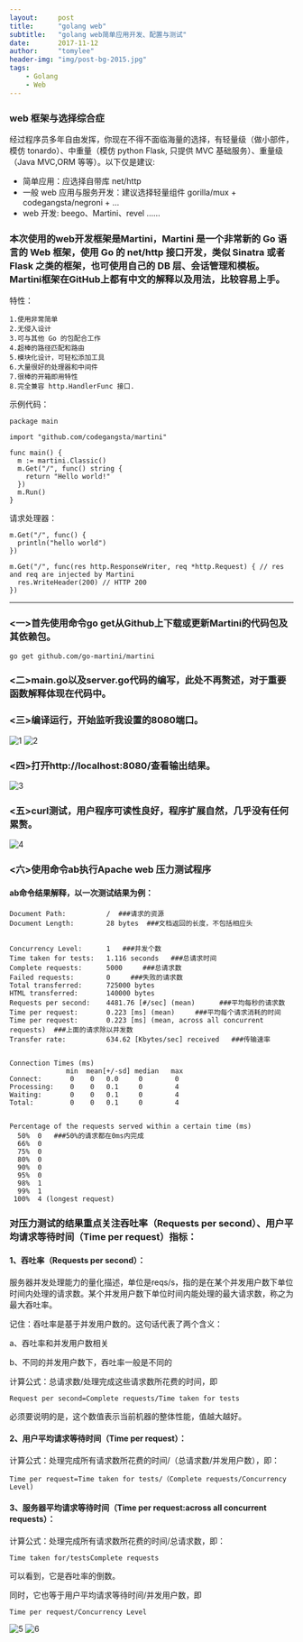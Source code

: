 ```yaml
---
layout:     post
title:      "golang web"
subtitle:   "golang web简单应用开发、配置与测试"
date:       2017-11-12
author:     "tomylee"
header-img: "img/post-bg-2015.jpg"
tags:
    - Golang
    - Web
---
```

### web 框架与选择综合症

经过程序员多年自由发挥，你现在不得不面临海量的选择，有轻量级（做小部件，模仿 tonardo）、中重量（模仿 python Flask, 只提供 MVC 基础服务）、重量级（Java MVC,ORM 等等）。以下仅是建议:

- 简单应用：应选择自带库 net/http
- 一般 web 应用与服务开发：建议选择轻量组件 gorilla/mux + codegangsta/negroni + …
- web 开发: beego、Martini、revel ……

### 本次使用的web开发框架是Martini，Martini 是一个非常新的 Go 语言的 Web 框架，使用 Go 的 net/http 接口开发，类似 Sinatra 或者 Flask 之类的框架，也可使用自己的 DB 层、会话管理和模板。Martini框架在GitHub上都有中文的解释以及用法，比较容易上手。
特性：
```
1.使用非常简单
2.无侵入设计
3.可与其他 Go 的包配合工作
4.超棒的路径匹配和路由
5.模块化设计，可轻松添加工具
6.大量很好的处理器和中间件
7.很棒的开箱即用特性
8.完全兼容 http.HandlerFunc 接口.
```
示例代码：

```
package main

import "github.com/codegangsta/martini"

func main() {
  m := martini.Classic()
  m.Get("/", func() string {
    return "Hello world!"
  })
  m.Run()
}
```
请求处理器：
```
m.Get("/", func() {
  println("hello world")
})

m.Get("/", func(res http.ResponseWriter, req *http.Request) { // res and req are injected by Martini
  res.WriteHeader(200) // HTTP 200
})
```

---

### <一>首先使用命令go get从Github上下载或更新Martini的代码包及其依赖包。
```
go get github.com/go-martini/martini
```
### <二>main.go以及server.go代码的编写，此处不再赘述，对于重要函数解释体现在代码中。
### <三>编译运行，开始监听我设置的8080端口。
![1](img/cloudgo/文件结构组织.png)
![2](img/cloudgo/端口监听.png)
### <四>打开http://localhost:8080/查看输出结果。
![3](img/cloudgo/localhost.png)
### <五>curl测试，用户程序可读性良好，程序扩展自然，几乎没有任何累赘。
![4](img/cloudgo/curl测试.png)
### <六>使用命令ab执行Apache web 压力测试程序
#### ab命令结果解释，以一次测试结果为例：
```
Document Path:          /  ###请求的资源
Document Length:        28 bytes  ###文档返回的长度，不包括相应头


Concurrency Level:      1   ###并发个数
Time taken for tests:   1.116 seconds   ###总请求时间
Complete requests:      5000     ###总请求数
Failed requests:        0     ###失败的请求数
Total transferred:      725000 bytes
HTML transferred:       140000 bytes
Requests per second:    4481.76 [#/sec] (mean)      ###平均每秒的请求数
Time per request:       0.223 [ms] (mean)     ###平均每个请求消耗的时间
Time per request:       0.223 [ms] (mean, across all concurrent requests)  ###上面的请求除以并发数
Transfer rate:          634.62 [Kbytes/sec] received   ###传输速率


Connection Times (ms)
              min  mean[+/-sd] median   max
Connect:       0    0   0.0     0        0
Processing:    0    0   0.1     0        4
Waiting:       0    0   0.1     0        4
Total:         0    0   0.1     0        4


Percentage of the requests served within a certain time (ms)
  50%  0   ###50%的请求都在0ms内完成
  66%  0
  75%  0
  80%  0
  90%  0
  95%  0
  98%  1
  99%  1
 100%  4 (longest request)
```

### 对压力测试的结果重点关注吞吐率（Requests per second）、用户平均请求等待时间（Time per request）指标：

#### 1、吞吐率（Requests per second）：

服务器并发处理能力的量化描述，单位是reqs/s，指的是在某个并发用户数下单位时间内处理的请求数。某个并发用户数下单位时间内能处理的最大请求数，称之为最大吞吐率。

记住：吞吐率是基于并发用户数的。这句话代表了两个含义：

a、吞吐率和并发用户数相关

b、不同的并发用户数下，吞吐率一般是不同的

计算公式：总请求数/处理完成这些请求数所花费的时间，即

`Request per second=Complete requests/Time taken for tests`

必须要说明的是，这个数值表示当前机器的整体性能，值越大越好。

#### 2、用户平均请求等待时间（Time per request）：

计算公式：处理完成所有请求数所花费的时间/（总请求数/并发用户数），即：

`Time per request=Time taken for tests/（Complete requests/Concurrency Level)`

#### 3、服务器平均请求等待时间（Time per request:across all concurrent requests）：

计算公式：处理完成所有请求数所花费的时间/总请求数，即：

`Time taken for/testsComplete requests`

可以看到，它是吞吐率的倒数。

同时，它也等于用户平均请求等待时间/并发用户数，即

`Time per request/Concurrency Level`

![5](img/cloudgo/压力测试5000次.png)
![6](img/cloudgo/压力测试调用.png)


